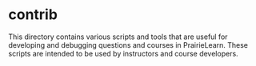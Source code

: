 # contrib

This directory contains various scripts and tools that are useful for developing and debugging questions and courses in PrairieLearn. These scripts are intended to be used by instructors and course developers.

